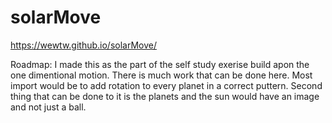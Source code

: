 # solarMove
https://wewtw.github.io/solarMove/

Roadmap: I made this as the part of the self study exerise build apon the one dimentional motion. There is much work that can be done here. Most import would be to add rotation to every planet in a correct puttern. Second thing that can be done to it is the planets and the sun would have an image and not just a ball.
